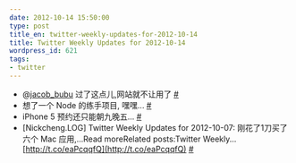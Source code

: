 ```yaml
---
date: 2012-10-14 15:50:00
type: post
title_en: twitter-weekly-updates-for-2012-10-14
title: Twitter Weekly Updates for 2012-10-14
wordpress_id: 621
tags:
- twitter
---
```



	
* @[jacob_bubu](http://twitter.com/jacob_bubu) 过了这点儿,网站就不让用了  [#](http://twitter.com/nickcheng/statuses/255927778099212288)
* 想了一个 Node 的练手项目, 嘿嘿...  [#](http://twitter.com/nickcheng/statuses/255605844467654657)
* iPhone 5 预约还只能朝九晚五...  [#](http://twitter.com/nickcheng/statuses/255605712770723840)
* [Nickcheng.LOG] Twitter Weekly Updates for 2012-10-07: 刚花了1刀买了六个 Mac 应用,...Read moreRelated posts:Twitter Weekly... [http://t.co/eaPcqqfQ](http://t.co/eaPcqqfQ)  [#](http://twitter.com/nickcheng/statuses/254972188808065024)
